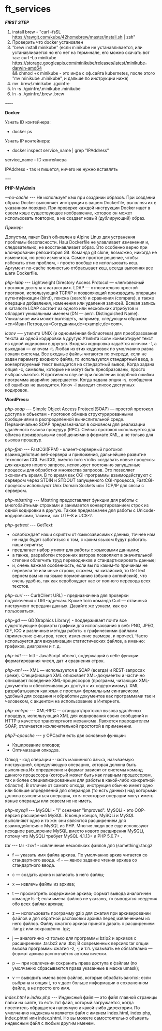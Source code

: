 # ft_services

***FIRST STEP***

1) install brew - "curl -fsSL https://rawgit.com/kube/42homebrew/master/install.sh | zsh"
2) Проверить что docker установлен
3) "brew install minikube" (если minikube не устанавливается, или устанавливается но его нет на терминале, его можно скачать вот так: curl -Lo minikube https://storage.googleapis.com/minikube/releases/latest/minikube-darwin-amd64 \
  && chmod +x minikube - это инфа с оф.сайта kubernetes, после этого "mv minikube .minikube", и дальше по инструкции ниже)
4) mv .brew/.minikube ./goinfre
5) ln -s ./goinfre/.minikube .minikube
6) ln -s ./goinfre/.brew .brew


***----***

**Docker**

Узнать ID контейнера:

 - docker ps

Узнать IP контейнера:

 - docker inspect service_name | grep "IPAddress"
 
 service_name - ID контейнера
 
 IPAddress - так и пишется, ничего не нужно вставлять
 
***---***

**PHP-MyAdmin**

*--no-cache* --- Не использует кэш при создании образов. При создании образа Docker выполняет инструкции в вашем Dockerfile, выполняя их в указанном порядке. При проверке каждой инструкции Docker ищет в своем кэше существующее изображение, которое он может использовать повторно, а не создает новый (дублирующий) образ. 

*Пример:*

Допустим, пакет Bash обновлен в Alpine Linux для устранения проблемы безопасности. Наш Dockerfile не улавливает изменения и, следовательно, не восстанавливает образ. Это особенно верно при клонировании репозитория Git. Команда git clone, возможно, никогда не изменится, но репо изменится. Самое простое решение, чтобы избежать этих проблем, - просто вообще не использовать кеш. Аргумент no-cache полностью отбрасывает кеш, всегда выполняя все шаги Dockerfile.


*php-ldap* --- Lightweight Directory Access Protocol — «легковесный протокол доступа к каталогам». LDAP — относительно простой протокол, использующий TCP/IP и позволяющий производить операции аутентификации (bind), поиска (search) и сравнения (compare), а также операции добавления, изменения или удаления записей. Всякая запись в каталоге LDAP состоит из одного или нескольких атрибутов и обладает уникальным именем (DN — англ. Distinguished Name). Уникальное имя может выглядеть, например, следующим образом: «cn=Иван Петров,ou=Сотрудники,dc=example,dc=com». 

*iconv* --- утилита UNIX (и одноимённая библиотека) для преобразования текста из одной кодировки в другую.Утилита iconv конвертирует текст из одной кодировки в другую. Входная кодировка задаётся ключом -f, а выходная — ключом -t. Любая из этих кодировок по умолчанию равна локали системы. Все входные файлы читаются по очереди, если не задан параметр входного файла, то используется стандартный ввод, а конвертируемый текст выводится на стандартный вывод. Когда задана опция -c, символы, которые не могут быть преобразованы, просто выбрасываются. В противном случае при появлении подобной ошибки программа аварийно завершается. Когда задана опция -s, сообщения об ошибках не выводятся. Ключ -l выводит список доступных кодировок.


**WordPress:**

*php-soap* --- Simple Object Access Protocol(SOAP) — простой протокол доступа к объектам -  протокол обмена структурированными сообщениями в распределённой вычислительной среде. Первоначально SOAP предназначался в основном для реализации удалённого вызова процедур (RPC). Сейчас протокол используется для обмена произвольными сообщениями в формате XML, а не только для вызова процедур.

*php-fpm* --- FastCGI(FPM) - клиент-серверный протокол взаимодействия веб-сервера и приложения, дальнейшее развитие технологии CGI. FastCGI, вместо того чтобы создавать новые процессы для каждого нового запроса, использует постоянно запущенные процессы для обработки множества запросов. Это позволяет экономить время. В то время как CGI-программы взаимодействуют с сервером через STDIN и STDOUT запущенного CGI-процесса, FastCGI-процессы используют Unix Domain Sockets или TCP/IP для связи с сервером.

*php-mbstring* --- Mbstring предоставляет функции для работы с многобайтными строками и занимается конвертированием строк из одной кодировки в другую. Также предназначен для работы с Unicode-кодировками, такими, как UTF-8 и UCS-2.

*php-gettext* --- GetText:
 - освобождает наши скрипты от языкозависимых данных, точнее нам не надо будет заботиться о том, с каким языком будут работать наши скрипты;
 - предлагает набор утилит для работы с языковыми данными;
 - а также, разработки сторонних авторов позволяют в значительной степени облегчить труд переводчиков и стандартизировать данные;
 - и, очень важная особенность, если вы по каким-то причинам не перевели те или иные строки, скажем, на китайский, то GetText вернем вам их на языке поумолчанию (обычно английский), что очень удобно, так как освобождает нас от полного перевода всех текстов.

*php-curl* --- Curl(Client URL) - предназначена для проверки подключения к URL-адресам. Кроме того команда Curl — отличный инструмент передачи данных. Давайте же узнаем, как ею пользоваться. 

*php-gd* --- GD(Graphics Library) - поддерживает почти все существующие форматы графики для использования в веб: PNG, JPEG, GIF, ICO и различные методы работы с графическими файлами (применение фильтров, текст, изменение размера, и прочее). Часто используется для визуализации статистических файлов, а именно: графиков, диаграмм и т. д.

*php-intl* --- Intl - JavaScript объект, содержащий в себе функции форматирования чисел, дат и сравнения строк. 

*php-xml* --- XML — используется в SOAP (всегда) и REST-запросах (реже). Спецификация XML описывает XML-документы и частично описывает поведение XML-процессоров (программ, читающих XML-документы и обеспечивающих доступ к их содержимому). XML разрабатывался как язык с простым формальным синтаксисом, удобный для создания и обработки документов как программами так и человеком, с акцентом на использование в Интернете.

*php-xmlrpc* --- XML-RPC — стандарт/протокол вызова удалённых процедур, использующий XML для кодирования своих сообщений и HTTP в качестве транспортного механизма. Является прародителем SOAP, отличается исключительной простотой в применении.

*php7-opcache* --- у OPCache есть две основные функции:
 - Кэширование опкодов;
 - Оптимизация опкодов.

Опкод - код операции - часть машинного языка, называемую инструкцией, определяющую операцию, которая должна быть выполнена.Их определение и формат зависят от системы команд данного процессора (который может быть как главным процессором, так и более специализированным для работы в какой-либо конкретной области). В отличие от самого опкода, инструкция обычно имеет одно или больше определений для операндов (то есть данных) над которыми должна выполняться операция, хотя некоторые операции могут иметь явные операнды или совсем их не иметь.

*php-mysqli* --- MySQLI - "i" означает "improved".
MySQLi - это OOP-версия расширения MySQL. В конце концов, MySQLi и MySQL выполняют одно и то же: они являются расширением для взаимодействия с MySQL из PHP. Многие люди все еще используют исходное расширение MySQL вместо нового расширения MySQLi, потому что MySQLi требует MySQL 4.1.13+ и PHP 5.0.7+ .

*tar* --- tar -zxvf - извлечение нескольких файлов для (something).tar.gz
- f — указать имя файла архива. По умолчанию архив читается со стандартного ввода. -f - — явное задание чтения архива со стандартного ввода.

- c — создать архив и записать в него файлы;

- x — извлечь файлы из архива;
- t — просмотреть содержимое архива; формат вывода аналогичен команде ls –l; если имена файлов не указаны, то выводятся сведения обо всех файлах архива;

- z — использовать программу gzip для сжатия при архивировании файлов и для обратной распаковки архива перед извлечением из него файлов. Файлу сжатого архива принято давать с расширением .tar.gz или сокращённо .tgz;

- j — аналогично -z только для программы bzip2 и архивов с расширением .tar.bz2 или .tbz; В современных версиях tar опции вызова программы сжатия -z, -j и т.п. указывать не обязательно — формат архива распознаётся автоматически.

- p — при извлечении сохранить права доступа к файлам (по умолчанию сбрасываются права указанные в маске umask);

- v — выводить имена всех файлов, которые обрабатываются; если выбрана и опция t, то v дает больше информации о сохраненном файле, а не просто его имя.

*index.html* и *index.php* --- Индексный файл — это файл главной страницы папки на сайте, то есть тот файл, который загружается, когда посетитель обращается напрямую к какой-либо директории. По умолчанию индексным является файл с именем index.html, index.php, index.phtml или index.shtml. Но вы можете самостоятельно объявить индексным файл с любым другим именем. 
